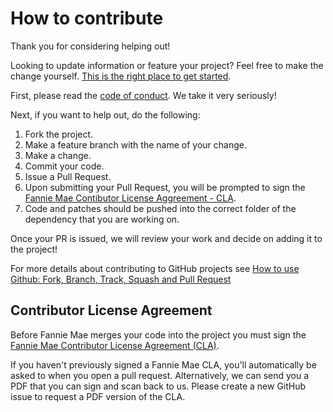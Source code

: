 # How to contribute

Thank you for considering helping out!

Looking to update information or feature your project? Feel free to make the change yourself. [This is the right place to get started](https://github.com/fanniemaeopensource).

First, please read the [code of conduct](https://github.com/FannieMaeOpenSource/clean-dependency-project/blob/main/CODE_OF_CONDUCT.md). We take it very seriously!

Next, if you want to help out, do the following:

1. Fork the project.
2. Make a feature branch with the name of your change.
3. Make a change.
4. Commit your code.
6. Issue a Pull Request.
7. Upon submitting your Pull Request, you will be prompted to sign the [Fannie Mae Contibutor License Aggreement - CLA](https://gist.github.com/BrittanyIstenes/f73ffd0d7596f06e78486e232bcb88e6).
8. Code and patches should be pushed into the correct folder of the dependency that you are working on.

Once your PR is issued, we will review your work and decide on adding it to the project!

For more details about contributing to GitHub projects see [How to use Github: Fork, Branch, Track, Squash and Pull Request](http://gun.io/blog/how-to-github-fork-branch-and-pull-request/)

## Contributor License Agreement

Before Fannie Mae merges your code into the project you must sign the [Fannie Mae Contributor License Agreement (CLA)](https://gist.github.com/BrittanyIstenes/f73ffd0d7596f06e78486e232bcb88e6).

If you haven't previously signed a Fannie Mae CLA, you'll automatically be asked to when you open a pull request. Alternatively, we can send you a PDF that you can sign and scan back to us. Please create a new GitHub issue to request a PDF version of the CLA.
